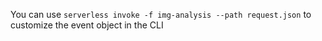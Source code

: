 You can use `serverless invoke -f img-analysis --path request.json` to customize the event object in the CLI